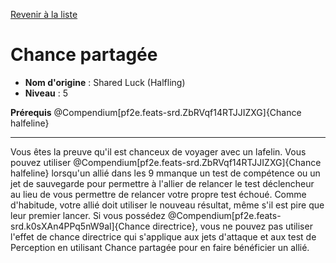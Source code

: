 [Revenir à la liste](list.md)

# Chance partagée

 * **Nom d'origine** : Shared Luck (Halfling)
 * **Niveau** : 5


<p><span id="ctl00_MainContent_DetailedOutput"><strong>Prérequis</strong> @Compendium[pf2e.feats-srd.ZbRVqf14RTJJIZXG]{Chance halfeline}<br /></span></p>
<hr />
<p>Vous êtes la preuve qu'il est chanceux de voyager avec un lafelin. Vous pouvez utiliser @Compendium[pf2e.feats-srd.ZbRVqf14RTJJIZXG]{Chance halfeline} lorsqu'un allié dans les 9 mmanque un test de compétence ou un jet de sauvegarde pour permettre à l'allier de relancer le test déclencheur au lieu de vous permettre de relancer votre propre test échoué. Comme d'habitude, votre allié doit utiliser le nouveau résultat, même s'il est pire que leur premier lancer. Si vous possédez @Compendium[pf2e.feats-srd.k0sXAn4PPq5nW9al]{Chance directrice}, vous ne pouvez pas utiliser l'effet de chance directrice qui s'applique aux jets d'attaque et aux test de Perception en utilisant Chance partagée pour en faire bénéficier un allié.&nbsp;</p>